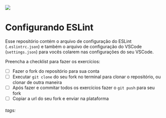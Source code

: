 ![](https://i.imgur.com/xG74tOh.png)

# Configurando ESLint

Esse repositório contém o arquivo de configuração do ESLint (`.eslintrc.json`) e também o arquivo de configuração do VSCode (`settings.json`) para vocês colarem nas configurações do seu VSCode.


Preencha a checklist para fazer os exercícios:

-   [ ] Fazer o fork do repositório para sua conta
-   [ ] Executar `git clone` do seu fork no terminal para clonar o repositório, ou clonar de outra maneira
-   [ ] Após fazer e commitar todos os exercícios fazer o `git push` para seu fork
-   [ ] Copiar a url do seu fork e enviar na plataforma

###### tags: 
